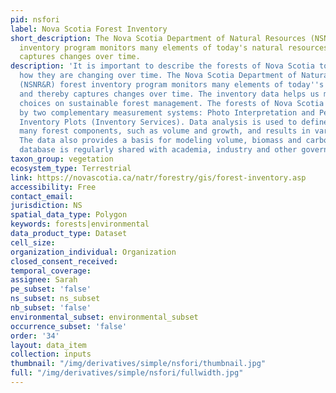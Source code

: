 ```yaml
---
pid: nsfori
label: Nova Scotia Forest Inventory
short_description: The Nova Scotia Department of Natural Resources (NSNR&R) forest
  inventory program monitors many elements of today's natural resources and thereby
  captures changes over time.
description: 'It is important to describe the forests of Nova Scotia today, including
  how they are changing over time. The Nova Scotia Department of Natural Resources
  (NSNR&R) forest inventory program monitors many elements of today''s natural resources
  and thereby captures changes over time. The inventory data helps us make informed
  choices on sustainable forest management. The forests of Nova Scotia are monitored
  by two complementary measurement systems: Photo Interpretation and Permanent Forest
  Inventory Plots (Inventory Services). Data analysis is used to define and track
  many forest components, such as volume and growth, and results in various reports.
  The data also provides a basis for modeling volume, biomass and carbon. This valuable
  database is regularly shared with academia, industry and other governments.'
taxon_group: vegetation
ecosystem_type: Terrestrial
link: https://novascotia.ca/natr/forestry/gis/forest-inventory.asp
accessibility: Free
contact_email: 
jurisdiction: NS
spatial_data_type: Polygon
keywords: forests|environmental
data_product_type: Dataset
cell_size: 
organization_individual: Organization
closed_consent_received: 
temporal_coverage: 
assignee: Sarah
pe_subset: 'false'
ns_subset: ns_subset
nb_subset: 'false'
environmental_subset: environmental_subset
occurrence_subset: 'false'
order: '34'
layout: data_item
collection: inputs
thumbnail: "/img/derivatives/simple/nsfori/thumbnail.jpg"
full: "/img/derivatives/simple/nsfori/fullwidth.jpg"
---
```

